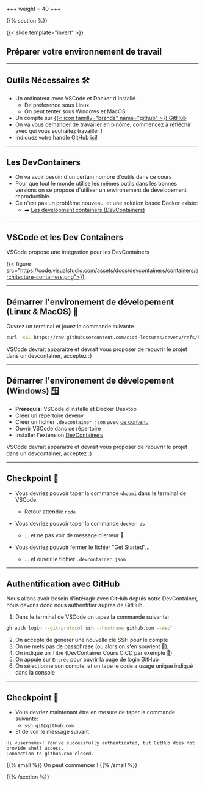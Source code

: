 +++
weight = 40
+++

{{% section %}}

{{< slide template="invert" >}}

## Préparer votre environnement de travail

---

## Outils Nécessaires 🛠

- Un ordinateur avec VSCode et Docker d'installé
  - De préférence sous Linux.
  - On peut tenter sous Windows et MacOS
- Un compte sur [{{< icon familly="brands" name="github" >}} GitHub](https://github.com)
- On va vous demander de travailler en binôme, commencez à réfléchir avec qui vous souhaitez travailler !
- Indiquez votre handle GitHub [ici](https://docs.google.com/spreadsheets/d/1DEi13z4QaZzkIZmRwZhoEp85pL5zxt401Qb_ENnB8P4/edit?usp=sharing)!

---

## Les DevContainers

- On va avoir besoin d'un certain nombre d'outils dans ce cours
- Pour que tout le monde utilise les mêmes outils dans les bonnes versions on se propose d'utiliser un environement de dévelopement reproductible.
- Ce n'est pas un problème nouveau, et une solution basée Docker existe:
  - ➡️ [Les development containers (DevContainers)](https://containers.dev/)

---

## VSCode et les Dev Containers

VSCode propose une intégration pour les DevContainers

{{< figure src="https://code.visualstudio.com/assets/docs/devcontainers/containers/architecture-containers.png">}}

---

## Démarrer l'environement de dévelopement (Linux & MacOS) 🚀

Ouvrez un terminal et jouez la commande suivante

```bash
curl -sSL https://raw.githubusercontent.com/cicd-lectures/devenv/refs/heads/main/install.sh | bash
```

VSCode devrait apparaitre et devrait vous proposer de réouvrir le projet dans un devcontainer, acceptez :)

---

## Démarrer l'environement de dévelopement (Windows) 🪟

- **Prérequis**: VSCode d'installé et Docker Desktop
- Créer un répertoire devenv
- Créér un fichier `.devcontainer.json` avec [ce contenu](https://raw.githubusercontent.com/cicd-lectures/devenv/refs/heads/main/.devcontainer.json)
- Ouvrir VSCode dans ce répertoire
- Installer l'extension [DevContainers](https://marketplace.visualstudio.com/items?itemName=ms-vscode-remote.remote-containers)

VSCode devrait apparaitre et devrait vous proposer de réouvrir le projet dans un devcontainer, acceptez :)

---

## Checkpoint 🎯

- Vous devriez pouvoir taper la commande `whoami` dans le terminal de VSCode:
  - Retour attendu: `node`

- Vous devriez pouvoir taper la commande `docker ps`
  - ... et ne pas voir de message d'erreur 🤡

- Vous devriez pouvoir fermer le fichier "Get Started"...
  - ... et ouvrir le fichier ``.devcontainer.json``

---

## Authentification avec GitHub

Nous allons avoir besoin d'intéragir avec GitHub depuis notre DevContainer, nous devons donc nous authentifier aupres de GitHub.

1. Dans le terminal de VSCode on tapez la commande suivante:

```bash
gh auth login --git-protocol ssh --hostname github.com --web`
```

2. On accepte de générer une nouvelle clé SSH pour le compte
3. On ne mets pas de passphrase (ou alors on s'en souvient 🤪),
4. On indique un Titre (DevContainer Cours CICD par exemple 👀)
5. On appuie sur `Entrée` pour ouvrir la page de login GitHub
6. On sélectionne son compte, et on tape le code a usage unique indiqué dans la console

---

## Checkpoint 🎯

- Vous devriez maintenant être en mesure de taper la commande suivante:
    - `ssh git@github.com`
- Et de voir le message suivant

```
Hi <username>! You've successfully authenticated, but GitHub does not provide shell access.
Connection to github.com closed.
```

{{% small %}}
On peut commencer !
{{% /small %}}

{{% /section %}}
